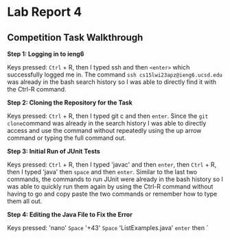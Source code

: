 # Lab Report 4

## Competition Task Walkthrough

**Step 1: Logging in to ieng6**

Keys pressed: `Ctrl` + R, then I typed ssh and then `<enter>` which successfully logged me in. The command `ssh cs15lwi23apz@ieng6.ucsd.edu` was already in the bash search history so I was able to directly find it with the Ctrl-R command.
  
**Step 2: Cloning the Repository for the Task**
  
Keys pressed: `Ctrl` + R, then I typed git c and then `enter`. Since the `git clone`command was already in the search history I was able to directly access and use the command without repeatedly using the up arrow command or typing the full command out.
  
**Step 3: Initial Run of JUnit Tests**

Keys pressed: `Ctrl` + R, then I typed 'javac' and then `enter`, then `Ctrl` + R, then I typed 'java' then `space` and then `enter`. Similar to the last two commands, the commands to run JUnit were already in the bash history so I was able to quickly run them again by using the Ctrl-R command without having to go and copy paste the two commands or remember how to type them all out.
  
**Step 4: Editing the Java File to Fix the Error**
  
Keys pressed: 'nano' `Space` '+43' `Space` 'ListExamples.java' `enter` then `<Space><Space>
